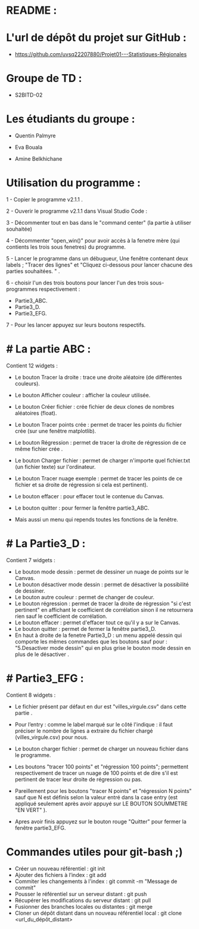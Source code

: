 # README :

# L'url de dépôt du projet sur GitHub :

- https://github.com/uvsq22207880/Projet01---Statistiques-Régionales

# Groupe de TD :

- S2BITD-02

# Les étudiants du groupe :

 - Quentin Palmyre 
 
 - Eva Bouala 
 
 - Amine Belkhichane 

# Utilisation du programme :

1 - Copier le programme v2.1.1 .

2 - Ouverir le programme v2.1.1 dans Visual Studio Code :

3 - Décommenter tout en bas dans le "command center" (la partie à utiliser souhaitée)

4 - Décommenter "open_win()" pour avoir accès à la fenetre mère (qui contients les trois sous fenetres) du programme.

5 - Lancer le programme dans un débugueur, Une fenêtre contenant deux labels ; "Tracer des lignes" et "Cliquez ci-dessous pour lancer chacune des parties souhaitées. " .

6 - choisir l'un des trois boutons pour lancer l'un des trois sous-programmes respectivement :

  - Partie3_ABC.
  - Partie3_D.
  - Partie3_EFG.

7 - Pour les lancer appuyez sur leurs boutons respectifs. 


# # La partie ABC :  

Contient 12 widgets : 
- Le bouton Tracer la droite : trace une droite aléatoire (de différentes couleurs).
 - Le bouton Afficher couleur : afficher la couleur utilisée.
- Le bouton Créer fichier : crée fichier de deux clones de nombres aléatoires (float).
 - Le bouton Tracer points crée : permet de tracer les points du fichier crée (sur une fenêtre matplotlib).
- Le bouton Régression : permet de tracer la droite de régression de ce même fichier crée .
 - Le bouton Charger fichier : permet de charger n'importe quel fichier.txt (un fichier texte) sur l'ordinateur.                   
- Le bouton Tracer nuage exemple : permet de tracer les points de ce fichier et sa droite de régression si cela est pertinent).
 - Le bouton effacer : pour effacer tout le contenue du Canvas.
- Le bouton quitter : pour fermer la fenêtre partie3_ABC.

- Mais aussi un menu qui repends toutes les fonctions de la fenêtre.

# # La Partie3_D : 

Contient 7 widgets :
- Le bouton mode dessin : permet de dessiner un nuage de points sur le Canvas.
 - Le bouton désactiver mode dessin : permet de désactiver la possibilité de dessiner.
- Le bouton autre couleur : permet de changer de couleur.
 - Le bouton régression : permet de tracer la droite de régression "si c'est pertinent" en affichant le coefficient de corrélation sinon il ne retournera rien sauf le coefficient de corrélation.
 - Le bouton effacer : permet d'effacer tout ce qu'il y a sur le Canvas.
- Le bouton quitter : permet de fermer la fenêtre partie3_D.
 - En haut à droite de la fenetre Partie3_D : un menu appelé dessin qui comporte les mêmes commandes que les boutons sauf pour : "5.Desactiver mode dessin" qui en plus grise le bouton mode dessin en plus de le désactiver  .    
              
# # Partie3_EFG : 

Contient 8 widgets :
- Le fichier présent par défaut en dur est "villes_virgule.csv" dans cette partie .

- Pour l’entry : comme le label marqué sur le côté l'indique : il faut préciser le nombre de lignes a extraire du fichier chargé (villes_virgule.csv) pour nous.
- Le bouton charger fichier : permet de charger un nouveau fichier dans le programme.
- Les boutons "tracer 100 points" et "régression 100 points"; permettent respectivement de tracer un nuage de 100 points et de dire s'il est pertinent de tracer leur droite de régression ou pas.
- Pareillement pour les boutons "tracer N points" et "régression N points" sauf que N est définis selon la valeur entré dans la case entry (est appliqué seulement après avoir appuyé sur LE BOUTON SOUMMETRE "EN VERT" ).
- Apres avoir finis appuyez sur le bouton rouge "Quitter" pour fermer la fenêtre partie3_EFG.


# Commandes utiles pour git-bash ;)

- Créer un nouveau référentiel : git init 
- Ajouter des fichiers à l’index : git add <fichier> 
- Commiter les changements à l'index : git commit -m "Message de commit"
- Pousser le référentiel sur un serveur distant : git push <serveur> <branche> 
- Récupérer les modifications du serveur distant : git pull <serveur> <branche> 
- Fusionner des branches locales ou distantes : git merge <branche1> <branche2> 
- Cloner un dépôt distant dans un nouveau référentiel local : git clone <url_du_dépôt_distant>
